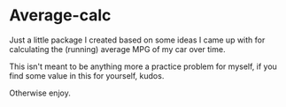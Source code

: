 # Average-calc

Just a little package I created based on some ideas I came up with for calculating the (running) average MPG of my car over time. 

This isn't meant to be anything more a practice problem for myself, if you find some value in this for yourself, kudos. 

Otherwise enjoy.

